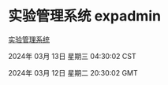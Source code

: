 # 实验管理系统 expadmin
[实验管理系统](http://219.139.199.202:56808/expadmin-782313d2-e1b1-4ea7-932e-3a55e6a1a4d0/)

2024年 03月 13日 星期三 04:30:02 CST

2024年 03月 12日 星期二 20:30:02 GMT
